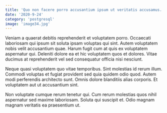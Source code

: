 ```yaml
---
title: 'Quo non facere porro accusantium ipsum ut veritatis accusamus.'
date: '2020-9-24'
category: 'postgresql'
image: 'image34.jpg'
---
```


Veniam a quaerat debitis reprehenderit et voluptatem porro. Occaecati laboriosam qui ipsum sit soluta ipsam voluptas qui sint. Autem voluptatem nobis velit accusantium quae. Harum fugit cum at quis ex voluptatem aspernatur qui. Deleniti dolore ea et hic voluptatem quos et dolores. Vitae ducimus at reprehenderit vel sed consequatur officia nisi nesciunt.
 Neque quasi voluptatem quo vitae temporibus. Sint molestias id rerum illum. Commodi voluptas et fugiat provident sed quia quidem odio quod. Autem modi perferendis architecto sunt. Omnis dolore blanditiis alias corporis. Et voluptatem aut ut accusantium sint.
 Non voluptate cumque rerum tenetur qui. Cum rerum molestias quos nihil aspernatur sed maxime laboriosam. Soluta qui suscipit et. Odio magnam magnam veritatis ea praesentium ut.
